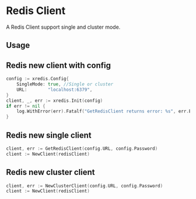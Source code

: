 # Redis Client 
A Redis Client support single and cluster mode. 

## Usage 

## Redis new client with config 
```go 
config := xredis.Config{
    SingleMode: true, //Single or cluster 
    URL:        "localhost:6379",
}
client, _, err := xredis.Init(config)
if err != nil {
    log.WithError(err).Fatalf("GetRedisClient returns error: %s", err.Error())
}
```

## Redis new single client 
```go 
client, err := GetRedisClient(config.URL, config.Password)
client := NewClient(redisClient)
```

## Redis new cluster client 
```go 
client, err := NewClusterClient(config.URL, config.Password)
client := NewClient(redisClient)
```